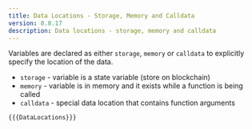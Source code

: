 ```yaml
---
title: Data Locations - Storage, Memory and Calldata
version: 0.8.17
description: Data locations - storage, memory and calldata
---
```


Variables are declared as either `storage`, `memory` or `calldata` to explicitly
specify the location of the data.

- `storage` - variable is a state variable (store on blockchain)
- `memory` - variable is in memory and it exists while a function is being called
- `calldata` - special data location that contains function arguments

```solidity
{{{DataLocations}}}
```
